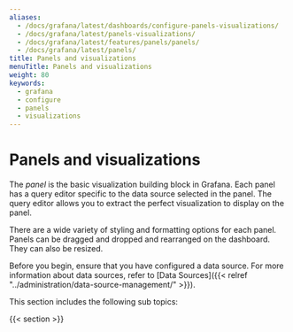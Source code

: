```yaml
---
aliases:
  - /docs/grafana/latest/dashboards/configure-panels-visualizations/
  - /docs/grafana/latest/panels-visualizations/
  - /docs/grafana/latest/features/panels/panels/
  - /docs/grafana/latest/panels/
title: Panels and visualizations
menuTitle: Panels and visualizations
weight: 80
keywords:
  - grafana
  - configure
  - panels
  - visualizations
---
```


# Panels and visualizations

The _panel_ is the basic visualization building block in Grafana. Each panel has a query editor specific to the data source selected in the panel. The query editor allows you to extract the perfect visualization to display on the panel.

There are a wide variety of styling and formatting options for each panel. Panels can be dragged and dropped and rearranged on the dashboard. They can also be resized.

Before you begin, ensure that you have configured a data source. For more information about data sources, refer to [Data Sources]({{< relref "../administration/data-source-management/" >}}).

This section includes the following sub topics:

{{< section >}}
